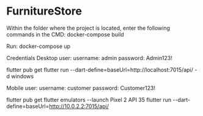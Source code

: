 # FurnitureStore

Within the folder where the project is located, enter the following commands in the CMD:
docker-compose build

Run:
docker-compose up

Credentials
Desktop user:
username: admin
password: Admin123!

flutter pub get
flutter run --dart-define=baseUrl=http://localhost:7015/api/ -d windows

Mobile user:
username: customer
password: Customer123!


flutter pub get
flutter emulators --launch Pixel 2 API 35
flutter run --dart-define=baseUrl=http://10.0.2.2:7015/api/
